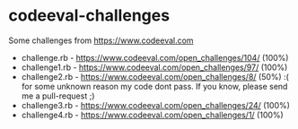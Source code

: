 # codeeval-challenges
Some challenges from https://www.codeeval.com

* challenge.rb  - https://www.codeeval.com/open_challenges/104/ (100%)
* challenge1.rb - https://www.codeeval.com/open_challenges/97/  (100%)
* challenge2.rb - https://www.codeeval.com/open_challenges/8/   (50%) :( for some unknown reason my code dont pass. If you know, please send me a pull-request ;)
* challenge3.rb - https://www.codeeval.com/open_challenges/24/  (100%)
* challenge4.rb - https://www.codeeval.com/open_challenges/1/  (100%)
